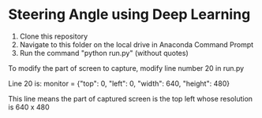 # Steering Angle using Deep Learning

1. Clone this repository
2. Navigate to this folder on the local drive in Anaconda Command Prompt
3. Run the command "python run.py" (without quotes)


To modify the part of screen to capture, modify line number 20 in run.py

Line 20 is:
    monitor = {"top": 0, "left": 0, "width": 640, "height": 480}

This line means the part of captured screen is the top left whose resolution is 640 x 480